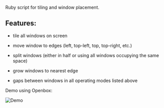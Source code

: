 Ruby script for tiling and window placement.

Features:
--------------

- tile all windows on screen
	
- move window to edges (left, top-left, top, top-right, etc.)
	
- split windows (either in half or using all windows occupying the same space)
	
- grow windows to nearest edge
	
- gaps between windows in all operating modes listed above
	

Demo using Openbox:

![Demo](http://abload.de/img/tile_demo77umj.gif)